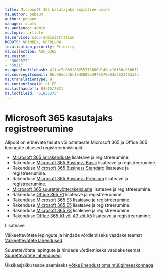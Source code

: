 ```yaml
---
title: Microsoft 365 kasutajaks registreerumine
ms.author: pebaum
author: pebaum
manager: scotv
ms.audience: Admin
ms.topic: article
ms.service: o365-administration
ROBOTS: NOINDEX, NOFOLLOW
localization_priority: Priority
ms.collection: Adm_O365
ms.custom:
- "9002572"
- "5031"
ms.openlocfilehash: 411bc7c069f80235713880d149ac10f68c836611
ms.sourcegitcommit: 8bc60ec34bc1e40685e3976576e04a2623f63a7c
ms.translationtype: HT
ms.contentlocale: et-EE
ms.lasthandoff: 04/15/2021
ms.locfileid: "51835375"
---
```

# <a name="sign-up-for-microsoft-365"></a>Microsoft 365 kasutajaks registreerumine

Allpool on erinevate tasuta või ostetavate Microsoft 365 ja Office 365 lepingute otsesed registreerimislingid.

- [Microsoft 365 ärirakenduste](https://products.office.com/business/office-365-business?activetab=pivot%3aoverviewtab) lisateave ja registreerumine.
- Rakenduse [Microsoft 365 Business Basic](https://products.office.com/business/office-365-business-essentials?activetab=pivot%3aoverviewtab) lisateave ja registreerumine.
- Rakenduse [Microsoft 365 Business Standard](https://products.office.com/business/office-365-business-premium?activetab=pivot%3aoverviewtab) lisateave ja registreerumine.
- Rakenduse [Microsoft 365 Business Premium](https://www.microsoft.com/microsoft-365/business/microsoft-365-business?activetab=pivot%3aoverviewtab) lisateave ja registreerumine.
- [Microsoft 365 suurettevõtterakenduste](https://products.office.com/business/office-365-proplus-product?activetab=pivot%3aoverviewtab) lisateave ja registreerumine.
- Rakenduse [Office 365 E1](https://www.microsoft.com/microsoft-365/business/office-365-enterprise-e1-business-software?activetab=pivot:overviewtab) lisateave ja registreerumine.
- Rakenduse [Microsoft 365 E3](https://www.microsoft.com/microsoft-365/enterprise-e3-business-software) lisateave ja registreerumine.
- Rakenduse [Microsoft 365 E5](https://www.microsoft.com/microsoft-365/enterprise-e5-business-software?activetab=pivot%3aoverviewtab) lisateave ja registreerumine.
- Rakenduse [Microsoft 365 F3](https://www.microsoft.com/microsoft-365/microsoft-365-enterprise-f3?activetab=pivot%3aoverviewtab) lisateave ja registreerumine.
- Rakenduse [Office 365 A1 või A3 või A5](https://www.microsoft.com/microsoft-365/academic/compare-office-365-education-plans?activetab=tab:primaryr1) lisateave ja registreerumine.

Lisateave

Väikeettevõtete lepingute ja hindade võrdlemiseks vaadake teemat [Väikeettevõtete lahendused](https://products.office.com/business/small-business-solutions#office-ContentAreaHeadingTemplate-1cuvapm).

Suurettevõtete lepingute ja hindade võrdlemiseks vaadake teemat [Suurettevõtete lahendused](https://www.microsoft.com/microsoft-365/business/compare-more-office-365-for-business-plans).

Üksikasjaliku teabe saamiseks [võtke ühendust oma müügimeeskonnaga](https://go.microsoft.com/fwlink/?linkid=2127718).
